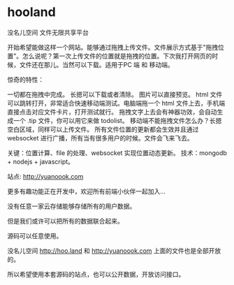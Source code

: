 # hooland
没名儿空间  文件无限共享平台

开始希望能做这样一个网站。能够通过拖拽上传文件。文件展示方式基于"拖拽位置"。怎么说呢？第一次上传文件的位置就是拖拽的位置。下次我打开网页的时候，文件还在那儿。当然可以下载。适用于PC 端 和 移动端。

惊奇的特性：

一切都在拖拽中完成。
长摁可以下载或者清除。
图片可以直接预览。
html 文件可以跳转打开，非常适合快速移动端测试。电脑端拖一个 html 文件上去，手机端直接点击对应文件卡片，打开测试就行。
拖拽文字上去会有神器功效，会自动生成一个 .tip 文件，你可以用它来做 todolist。
移动端不能拖拽文件怎么办？长摁空白区域，同样可以上传文件。
所有文件位置的更新都会生效并且通过 websocket 进行广播，所有当有很多用户的时候。文件会飞来飞去。


关键：位置计算、file 的处理、websocket 实现位置动态更新。
技术：mongodb + nodejs + javascript。

站点: http://yuanoook.com

更多有趣功能正在开发中，欢迎所有前端小伙伴一起加入...

没有任意一家云存储能够存储所有的用户数据。

但是我们或许可以把所有的数据联合起来。

源码可以任意使用。

没名儿空间 http://hoo.land 和 http://yuanoook.com 上面的文件也是全部开放的。

所以希望使用本套源码的站点，也可以公开数据，开放访问接口。
